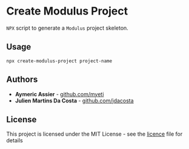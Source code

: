 # Create Modulus Project

`NPX` script to generate a `Modulus` project skeleton.


## Usage

```
npx create-modulus-project project-name
```


## Authors

- **Aymeric Assier** - [github.com/myeti](https://github.com/myeti)
- **Julien Martins Da Costa** - [github.com/jdacosta](https://github.com/jdacosta)


## License

This project is licensed under the MIT License - see the [licence](licence) file for details